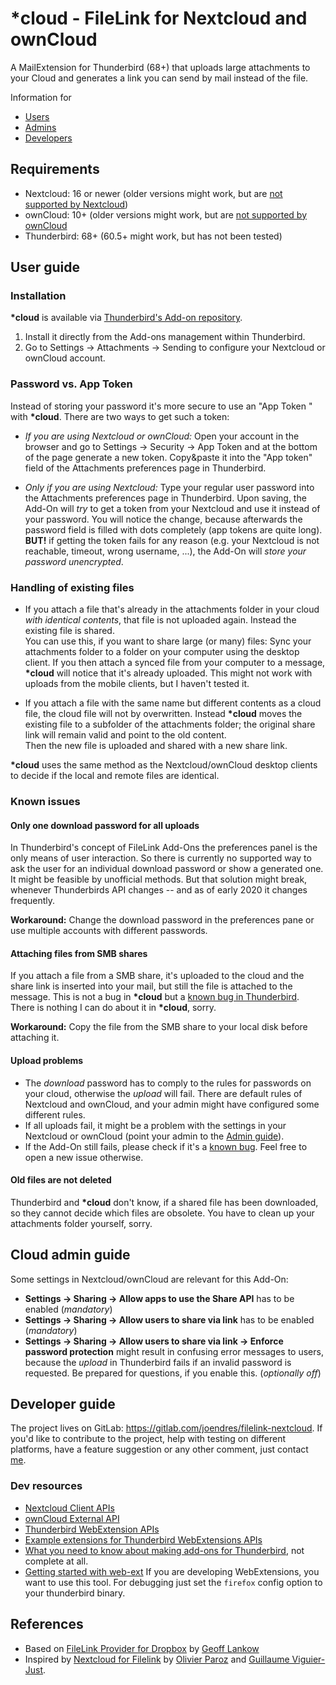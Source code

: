 # __*cloud__ - FileLink for Nextcloud and ownCloud

A MailExtension for Thunderbird (68+) that uploads large attachments to your
Cloud and generates a link you can send by mail instead of the file.

Information for

* [Users](#user-guide)
* [Admins](#cloud-admin-guide)
* [Developers](#developer-guide)

## Requirements

* Nextcloud: 16 or newer (older versions might work, but are [not supported by
  Nextcloud](https://github.com/nextcloud/server/wiki/Maintenance-and-Release-Schedule))
* ownCloud: 10+ (older versions might work, but are [not supported by
  ownCloud](https://github.com/owncloud/core/wiki/maintenance-and-release-schedule)
* Thunderbird: 68+ (60.5+ might work, but has not been tested)

## User guide

### Installation

__*cloud__ is available via [Thunderbird's Add-on
repository](https://addons.thunderbird.net/thunderbird/addon/filelink-nextcloud-owncloud/).
1. Install it directly from the Add-ons management within Thunderbird.
1. Go to Settings -> Attachments -> Sending to configure your Nextcloud or
   ownCloud account.

### Password vs. App Token

Instead of storing your password it's more secure to use an "App Token " with
__*cloud__. There are two ways to get such a token:

* *If you are using Nextcloud or ownCloud:* Open your account in the browser and
  go to Settings -> Security -> App Token and at the bottom of the page generate
  a new token. Copy&paste it into the "App token" field of the Attachments preferences page in
  Thunderbird.

* *Only if you are using Nextcloud:* Type your regular user password into the
  Attachments preferences page in Thunderbird. Upon saving, the Add-On will
  *try* to get a token from your Nextcloud and use it instead of your password.
  You will notice the change, because afterwards the password field is filled
  with dots completely (app tokens are quite long).\
  **BUT!** if getting the token fails for any reason (e.g. your Nextcloud is not
  reachable, timeout, wrong username, ...), the Add-On will *store your password
  unencrypted*.

### Handling of existing files

 * If you attach a file that's already in the attachments folder in your cloud *with identical contents*,
that file is not uploaded again. Instead the existing file is shared.\
You can use this, if you want to share large (or many) files: Sync your
attachments folder to a folder on your computer using the desktop client. If you
then attach a synced file from your computer to a message, __*cloud__ will
notice that it's already uploaded. This might not work with uploads from the
mobile clients, but I haven't tested it.

 * If you attach a file with the same name but different contents as a cloud file, the cloud file will not by overwritten. Instead __*cloud__ moves the existing file to a subfolder of the attachments folder; the original share link will remain valid and point to the old content.\
 Then the new file is uploaded and shared with a new share link.

__*cloud__ uses the same method as the
Nextcloud/ownCloud desktop clients to decide if the local and remote files are
identical. 

### Known issues

#### Only one download password for all uploads

In Thunderbird's concept of FileLink Add-Ons the preferences panel is the only
means of user interaction. So there is currently no supported way to ask the
user for an individual download password or show a generated one. It might be
feasible by unofficial methods. But that solution might break, whenever
Thunderbirds API changes -- and as of early 2020 it changes frequently.

**Workaround:** Change the download password in the preferences pane or use
multiple accounts with different passwords.

#### Attaching files from SMB shares

If you attach a file from a SMB share, it's uploaded to the cloud and the share link is inserted into your mail, but still the file is attached to the message. This is not a bug in __*cloud__ but a [known bug in Thunderbird](https://bugzilla.mozilla.org/show_bug.cgi?id=793118). There is nothing I can do about it in __*cloud__, sorry.

**Workaround:** Copy the file from the SMB share to your local disk before attaching it.

#### Upload problems

* The *download* password has to comply to the rules for passwords on your
  cloud, otherwise the *upload* will fail. There are default rules of Nextcloud
  and ownCloud, and your admin might have configured some different rules. 
* If all uploads fail, it might be a problem with the settings in your Nextcloud or
  ownCloud (point your admin to the [Admin guide](#nextcloud-admin-guide)).
* If the Add-On still fails, please check if it's a [known bug](https://gitlab.com/joendres/filelink-nextcloud/-/boards). Feel free to open a new issue otherwise.

#### Old files are not deleted 

Thunderbird and __*cloud__ don't know, if a shared file has been downloaded, so
they cannot decide which files are obsolete. You have to clean up your
attachments folder yourself, sorry.

## Cloud admin guide

Some settings in Nextcloud/ownCloud are relevant for this Add-On:

* **Settings -> Sharing -> Allow apps to use the Share API** has to be enabled
  (*mandatory*)
* **Settings -> Sharing -> Allow users to share via link** has to be enabled
  (*mandatory*)
* **Settings -> Sharing -> Allow users to share via link -> Enforce password
  protection** might result in confusing error messages to users, because the
  *upload* in Thunderbird fails if an invalid password is requested. Be prepared
  for questions, if you enable this. (*optionally off*)

## Developer guide

The project lives on GitLab: https://gitlab.com/joendres/filelink-nextcloud. If
you'd like to contribute to the project, help with testing on different
platforms, have a feature suggestion or any other comment, just contact
[me](@joendres).

### Dev resources

* [Nextcloud Client
  APIs](https://docs.nextcloud.com/server/stable/developer_manual/client_apis/index.html)
* [ownCloud External
  API](https://doc.owncloud.com/server/developer_manual/core/apis/ocs/notifications/ocs-endpoint-v1.html)
* [Thunderbird WebExtension
  APIs](https://thunderbird-webextensions.readthedocs.io/en/latest/index.html) 
* [Example extensions for Thunderbird WebExtensions
  APIs](https://github.com/thundernest/sample-extensions)
* [What you need to know about making add-ons for
  Thunderbird](https://developer.thunderbird.net/add-ons/), not complete at all.
* [Getting started with
  web-ext](https://extensionworkshop.com/documentation/develop/getting-started-with-web-ext)
  If you are developing WebExtensions, you want to use this tool. For debugging
  just set the ```firefox``` config option to your thunderbird binary.

## References

* Based on [FileLink Provider for
  Dropbox](https://github.com/darktrojan/dropbox) by [Geoff
  Lankow](https://darktrojan.github.io/)
* Inspired by [Nextcloud for
  Filelink](https://github.com/nextcloud/nextcloud-filelink) by [Olivier
  Paroz](https://github.com/oparoz) and [Guillaume
  Viguier-Just](https://github.com/guillaumev).
